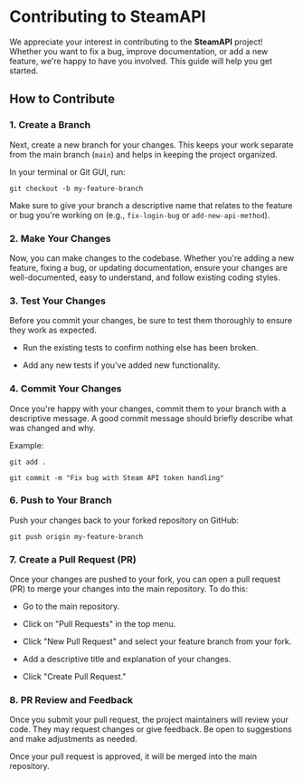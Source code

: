 # Contributing to SteamAPI

We appreciate your interest in contributing to the **SteamAPI** project! Whether you want to fix a bug, improve documentation, or add a new feature, we're happy to have you involved. This guide will help you get started.

## How to Contribute

### 1. **Create a Branch**

Next, create a new branch for your changes. This keeps your work separate from the main branch (`main`) and helps in keeping the project organized.

In your terminal or Git GUI, run:

`git checkout -b my-feature-branch`

Make sure to give your branch a descriptive name that relates to the feature or bug you're working on (e.g., `fix-login-bug` or `add-new-api-method`).

### 2. **Make Your Changes**

Now, you can make changes to the codebase. Whether you're adding a new feature, fixing a bug, or updating documentation, ensure your changes are well-documented, easy to understand, and follow existing coding styles.

### 3. **Test Your Changes**

Before you commit your changes, be sure to test them thoroughly to ensure they work as expected.

-   Run the existing tests to confirm nothing else has been broken.

-   Add any new tests if you've added new functionality.

### 4. **Commit Your Changes**

Once you're happy with your changes, commit them to your branch with a descriptive message. A good commit message should briefly describe what was changed and why.

Example:

`git add .`

`git commit -m "Fix bug with Steam API token handling"`

### 6. **Push to Your Branch**

Push your changes back to your forked repository on GitHub:

`git push origin my-feature-branch`

### 7. **Create a Pull Request (PR)**

Once your changes are pushed to your fork, you can open a pull request (PR) to merge your changes into the main repository. To do this:

-   Go to the main repository.

-   Click on "Pull Requests" in the top menu.

-   Click "New Pull Request" and select your feature branch from your fork.

-   Add a descriptive title and explanation of your changes.

-   Click "Create Pull Request."

### 8. **PR Review and Feedback**

Once you submit your pull request, the project maintainers will review your code. They may request changes or give feedback. Be open to suggestions and make adjustments as needed.

Once your pull request is approved, it will be merged into the main repository.
